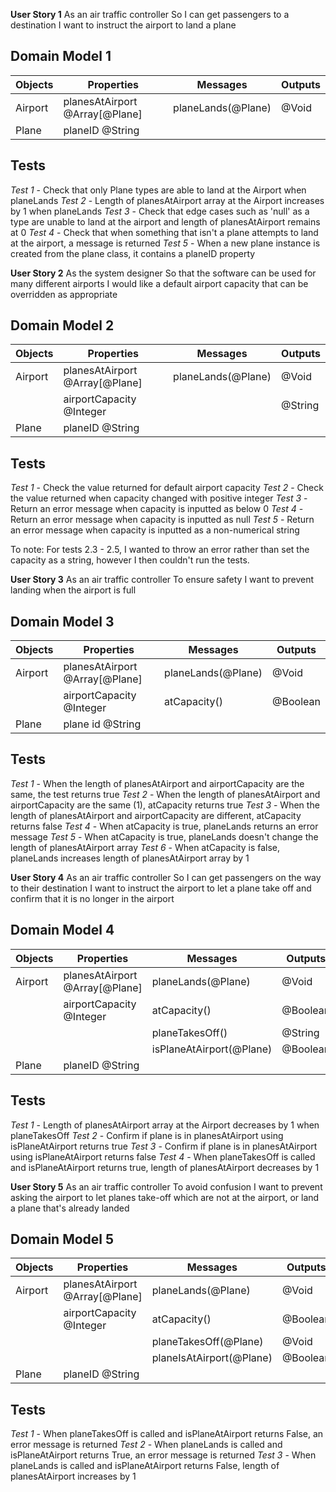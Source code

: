 **User Story 1**
As an air traffic controller
So I can get passengers to a destination
I want to instruct the airport to land a plane

## Domain Model 1

| Objects | Properties                    | Messages          | Outputs |
| ------- | ----------------------------- | ----------------- | ------- |
| Airport |planesAtAirport @Array[@Plane] | planeLands(@Plane)| @Void   |
| Plane   |planeID @String                |                   |         |

## Tests
*Test 1* - Check that only Plane types are able to land at the Airport when planeLands
*Test 2* - Length of planesAtAirport array at the Airport increases by 1 when planeLands
*Test 3* - Check that edge cases such as 'null' as a type are unable to land at the airport and length of planesAtAirport remains at 0
*Test 4* - Check that when something that isn't a plane attempts to land at the airport, a message is returned
*Test 5* - When a new plane instance is created from the plane class, it contains a planeID property

**User Story 2**
As the system designer
So that the software can be used for many different airports
I would like a default airport capacity that can be overridden as appropriate

## Domain Model 2

| Objects | Properties                   | Messages          | Outputs |
| ------- | -------------------------    | ----------------- | ------- |
| Airport |planesAtAirport @Array[@Plane]| planeLands(@Plane)| @Void   |
|         |airportCapacity @Integer      |                   | @String |
| Plane   |planeID @String               |                   |         |

## Tests

*Test 1* - Check the value returned for default airport capacity
*Test 2* - Check the value returned when capacity changed with positive integer
*Test 3* - Return an error message when capacity is inputted as below 0
*Test 4* - Return an error message when capacity is inputted as null
*Test 5* - Return an error message when capacity is inputted as a non-numerical string

To note: For tests 2.3 - 2.5, I wanted to throw an error rather than set the capacity as a string, however I then couldn't run the tests.

**User Story 3**
As an air traffic controller
To ensure safety
I want to prevent landing when the airport is full

## Domain Model 3

| Objects | Properties                   | Messages          | Outputs |
| ------- | -------------------------    | ----------------- | ------- |
| Airport |planesAtAirport @Array[@Plane]| planeLands(@Plane)| @Void   |
|         |airportCapacity @Integer      | atCapacity()      |@Boolean |
| Plane   |plane id @String              |                   |         |

## Tests

*Test 1* - When the length of planesAtAirport and airportCapacity are the same, the test returns true
*Test 2* - When the length of planesAtAirport and airportCapacity are the same (1), atCapacity returns true
*Test 3* - When the length of planesAtAirport and airportCapacity are different, atCapacity returns false
*Test 4* - When atCapacity is true, planeLands returns an error message
*Test 5* - When atCapacity is true, planeLands doesn't change the length of planesAtAirport array 
*Test 6* - When atCapacity is false, planeLands increases length of planesAtAirport array by 1

**User Story 4**
As an air traffic controller
So I can get passengers on the way to their destination
I want to instruct the airport to let a plane take off and confirm that it is no longer in the airport

## Domain Model 4

| Objects | Properties                   | Messages                          | Outputs |
| ------- | -------------------------    | -----------------------------     | ------- |
| Airport |planesAtAirport @Array[@Plane]| planeLands(@Plane)                | @Void   |
|         |airportCapacity @Integer      | atCapacity()                      | @Boolean|
|         |                              | planeTakesOff()                   | @String |
|         |                              | isPlaneAtAirport(@Plane)          | @Boolean|
| Plane   |planeID @String               |                                   |         |

## Tests

*Test 1* - Length of planesAtAirport array at the Airport decreases by 1 when planeTakesOff
*Test 2* - Confirm if plane is in planesAtAirport using isPlaneAtAirport returns true
*Test 3* - Confirm if plane is in planesAtAirport using isPlaneAtAirport returns false
*Test 4* - When planeTakesOff is called and isPlaneAtAirport returns true, length of planesAtAirport decreases by 1

**User Story 5**
As an air traffic controller
To avoid confusion
I want to prevent asking the airport to let planes take-off which are not at the airport, or land a plane that's already landed

## Domain Model 5

| Objects | Properties                    | Messages                          | Outputs |
| ------- | ----------------------------  | ----------------------------      | ------- |
| Airport |planesAtAirport @Array[@Plane] | planeLands(@Plane)                | @Void   |
|         |airportCapacity @Integer       | atCapacity()                      | @Boolean|
|         |                               | planeTakesOff(@Plane)             | @Void   |
|         |                               | planeIsAtAirport(@Plane)          | @Boolean|
| Plane   |planeID  @String               |                                   |         |

## Tests

*Test 1* - When planeTakesOff is called and isPlaneAtAirport returns False, an error message is returned
*Test 2* - When planeLands is called and isPlaneAtAirport returns True, an error message is returned
*Test 3* - When planeLands is called and isPlaneAtAirport returns False, length of planesAtAirport increases by 1
